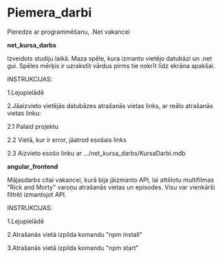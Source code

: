 # Piemera_darbi
 Pieredze ar programmēšanu, .Net vakancei
 
 
 **net_kursa_darbs**
 
 Izveidots studiju laikā. Maza spēle, kura izmanto vietējo datubāzi un .net gui. Spēles mērķis ir uzrakstīt vārdus pirms tie nokrīt līdz ekrāna apakšai.
 
 INSTRUKCIJAS:
 
  1.Lejupielādē
  
  2.Jāaizvieto vietējās datubāzes atrašanās vietas links, ar reālo atrašanās vietas linku:
  
   2.1 Palaid projektu
   
   2.2 Vietā, kur ir error, jāatrod esošais links
   
   2.3 Aizvieto esošo linku ar .../net_kursa_darbs/KursaDarbi.mdb
  
 **angular_frontend**
 
 Mājasdarbs citai vakancei, kurā bija jāizmanto API, lai attēlotu multifilmas "Rick and Morty" varoņu atrašanās vietas un episodes. Visu var vienkārši filtrēt izmantojot API.
 
 INSTRUKCIJAS:
 
 1.Lejupielādē
 
 2.Atrašanās vietā izpilda komandu "npm install"
 
 3.Atrašanās vietā izpilda komandu "npm start"
 
 
 
